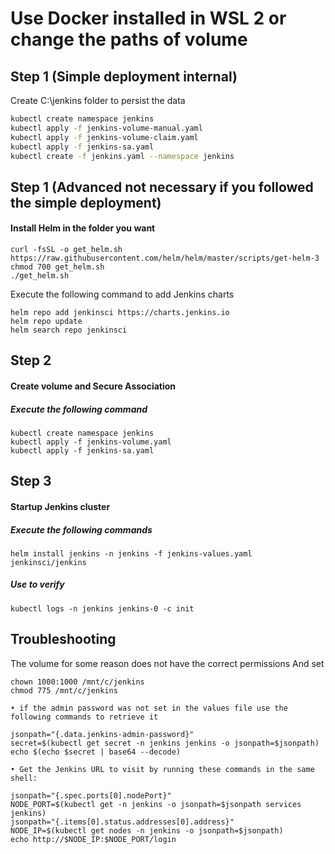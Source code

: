 # Use Docker installed in WSL 2 or change the paths of volume

## Step 1 (Simple deployment internal)
Create C:\jenkins folder to persist the data
```bash
kubectl create namespace jenkins
kubectl apply -f jenkins-volume-manual.yaml
kubectl apply -f jenkins-volume-claim.yaml
kubectl apply -f jenkins-sa.yaml
kubectl create -f jenkins.yaml --namespace jenkins
```
## Step 1 (Advanced not necessary if you followed the simple deployment)
#### Install Helm in the folder you want
```shell
curl -fsSL -o get_helm.sh https://raw.githubusercontent.com/helm/helm/master/scripts/get-helm-3
chmod 700 get_helm.sh
./get_helm.sh
```
Execute the following command to add Jenkins charts
```shell
helm repo add jenkinsci https://charts.jenkins.io
helm repo update
helm search repo jenkinsci
```

## Step 2
#### Create volume and Secure Association

##### Execute the following command 
```shell
kubectl create namespace jenkins
kubectl apply -f jenkins-volume.yaml
kubectl apply -f jenkins-sa.yaml
```
## Step 3
#### Startup Jenkins cluster
##### Execute the following commands
```shell
helm install jenkins -n jenkins -f jenkins-values.yaml jenkinsci/jenkins
```
##### Use to verify
```shell
kubectl logs -n jenkins jenkins-0 -c init
```
## Troubleshooting
The volume for some reason does not have the correct permissions 
And set
```shell
chown 1000:1000 /mnt/c/jenkins
chmod 775 /mnt/c/jenkins
```


	• if the admin password was not set in the values file use the following commands to retrieve it
```shell
jsonpath="{.data.jenkins-admin-password}"
secret=$(kubectl get secret -n jenkins jenkins -o jsonpath=$jsonpath)
echo $(echo $secret | base64 --decode)
```

	• Get the Jenkins URL to visit by running these commands in the same shell:
```shell
jsonpath="{.spec.ports[0].nodePort}"
NODE_PORT=$(kubectl get -n jenkins -o jsonpath=$jsonpath services jenkins)
jsonpath="{.items[0].status.addresses[0].address}"
NODE_IP=$(kubectl get nodes -n jenkins -o jsonpath=$jsonpath)
echo http://$NODE_IP:$NODE_PORT/login
```

